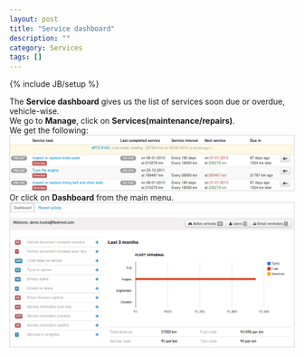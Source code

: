 ```yaml
---
layout: post
title: "Service dashboard"
description: ""
category: Services
tags: []
---
```

{% include JB/setup %}

The **Service dashboard** gives us the list of services soon due or overdue, vehicle-wise.  
We go to **Manage**, click on **Services(maintenance/repairs)**.   
We get the following:  
![Servic dashboard](/assets/images/tb/servdash_01.png)  
Or click on **Dashboard** from the main menu.  
![Servic dashboard](/assets/images/tb/servdash_02.png)  
